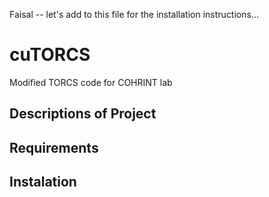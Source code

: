 Faisal -- let's add to this file for the installation instructions...
# cuTORCS
Modified TORCS code for COHRINT lab
## Descriptions of Project

## Requirements

## Instalation

